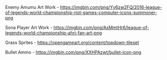 Enemy Amumu Art Work - https://imgbin.com/png/Yy6zw2FQ/2016-league-of-legends-world-championship-riot-games-computer-icons-summoner-png

Sona Player Art Work - https://imgbin.com/png/AsMmtHr6/league-of-legends-world-championship-ahri-fan-art-png

Grass Sprites - https://opengameart.org/content/topdown-tileset

Bullet Ammo - https://imgbin.com/png/XXHPAzwt/bullet-icon-png